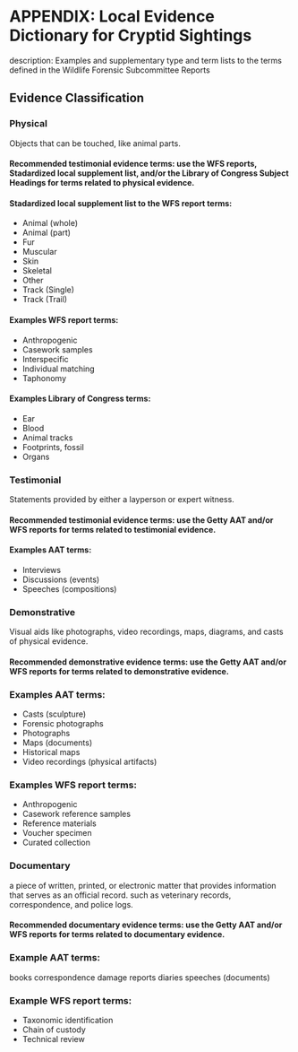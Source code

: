 # APPENDIX: Local Evidence Dictionary for Cryptid Sightings
description: Examples and supplementary type and term lists to the terms defined in the Wildlife Forensic Subcommittee Reports


## Evidence Classification
###	Physical
Objects that can be touched, like animal parts.

#### Recommended testimonial evidence terms: use the WFS reports, Stadardized local supplement list, and/or the Library of Congress Subject Headings for terms related to physical evidence.

#### Stadardized local supplement list to the WFS report terms: 
* Animal (whole)
* Animal (part)
* Fur
* Muscular
* Skin
* Skeletal
* Other
* Track (Single)
* Track (Trail)

#### Examples WFS report terms:
* Anthropogenic
* Casework samples
* Interspecific	
* Individual matching
* Taphonomy

#### Examples Library of Congress terms:
* Ear
* Blood
* Animal tracks
* Footprints, fossil
* Organs

###	Testimonial
Statements provided by either a layperson or expert witness.

#### Recommended testimonial evidence terms: use the Getty AAT and/or WFS reports for terms related to testimonial evidence.

#### Examples AAT terms:
* Interviews
* Discussions (events)
* Speeches (compositions)

###	Demonstrative
Visual aids like photographs, video recordings, maps, diagrams, and casts of physical evidence.

#### Recommended demonstrative evidence terms: use the Getty AAT and/or WFS reports for terms related to demonstrative evidence.

### Examples AAT terms:
* Casts (sculpture)
* Forensic photographs
* Photographs
* Maps (documents)
* Historical maps
* Video recordings (physical artifacts)

### Examples WFS report terms:
* Anthropogenic
* Casework reference samples
* Reference materials
* Voucher specimen
* Curated collection


###	Documentary
a piece of written, printed, or electronic matter that provides information that serves as an official record. such as veterinary records, correspondence, and police logs.
#### Recommended documentary evidence terms: use the Getty AAT and/or WFS reports for terms related to documentary evidence. 

### Example AAT terms: 
books
correspondence
damage reports
diaries
speeches (documents)

### Example WFS report terms:
* Taxonomic identification
* Chain of custody
* Technical review

